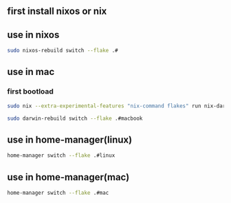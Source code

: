 
## first install nixos or nix

## use in nixos
```sh
sudo nixos-rebuild switch --flake .#
```

## use in mac

### first bootload

```sh
sudo nix --extra-experimental-features "nix-command flakes" run nix-darwin/nix-darwin-25.05#darwin-rebuild -- switch --flake .#macmini
```

```sh
sudo darwin-rebuild switch --flake .#macbook
```

## use in home-manager(linux)
```sh
home-manager switch --flake .#linux
```

## use in home-manager(mac)
```sh
home-manager switch --flake .#mac
```
